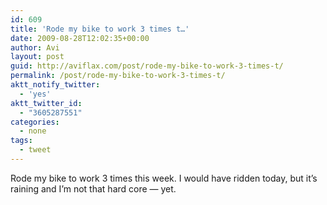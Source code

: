 ```yaml
---
id: 609
title: 'Rode my bike to work 3 times t…'
date: 2009-08-28T12:02:35+00:00
author: Avi
layout: post
guid: http://aviflax.com/post/rode-my-bike-to-work-3-times-t/
permalink: /post/rode-my-bike-to-work-3-times-t/
aktt_notify_twitter:
  - 'yes'
aktt_twitter_id:
  - "3605287551"
categories:
  - none
tags:
  - tweet
---
```

Rode my bike to work 3 times this week. I would have ridden today, but it&#8217;s raining and I&#8217;m not that hard core — yet.